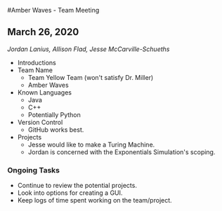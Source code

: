#Amber Waves - Team Meeting

## March 26, 2020

_Jordan Lanius, Allison Flad, Jesse McCarville-Schueths_

- Introductions
- Team Name
  - Team Yellow Team (won't satisfy Dr. Miller)
  - Amber Waves
- Known Languages
  - Java
  - C++
  - Potentially Python
- Version Control
  - GitHub works best.
- Projects
  - Jesse would like to make a Turing Machine.
  - Jordan is concerned with the Exponentials Simulation's scoping.

### Ongoing Tasks

- Continue to review the potential projects.
- Look into options for creating a GUI.
- Keep logs of time spent working on the team/project.